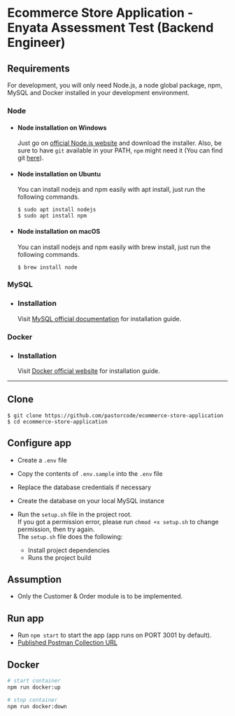 # Ecommerce Store Application - Enyata Assessment Test (Backend Engineer)

## Requirements

For development, you will only need Node.js, a node global package, npm, MySQL and Docker installed in your development environment.

### Node
- #### Node installation on Windows

  Just go on [official Node.js website](https://nodejs.org/) and download the installer.
  Also, be sure to have `git` available in your PATH, `npm` might need it (You can find git [here](https://git-scm.com/)).

- #### Node installation on Ubuntu

  You can install nodejs and npm easily with apt install, just run the following commands.

      $ sudo apt install nodejs
      $ sudo apt install npm

- #### Node installation on macOS

  You can install nodejs and npm easily with brew install, just run the following commands.

      $ brew install node

### MySQL
- ### Installation

  Visit [MySQL official documentation](https://dev.mysql.com/doc/mysql-installer/en/) for installation guide.

### Docker
- ### Installation

  Visit [Docker official website](https://docs.docker.com/engine/install/) for installation guide.
---

## Clone

    $ git clone https://github.com/pastorcode/ecommerce-store-application
    $ cd ecommerce-store-application

## Configure app
- Create a ```.env``` file
- Copy the contents of ```.env.sample``` into the ```.env``` file
- Replace the database credentials if necessary
- Create the database on your local MySQL instance
- Run the ````setup.sh```` file in the project root. \
    If you got a permission error, please run ```chmod +x setup.sh``` to change permission, then try again.\
    The ```setup.sh``` file does the following:

  - Install project dependencies
  - Runs the project build



## Assumption
- Only the Customer & Order module is to be implemented.


## Run app

- Run ```npm start``` to start the app (app runs on PORT 3001 by default).
- [Published Postman Collection URL](https://documenter.getpostman.com/view/23960434/2s847JuCZu)

## Docker

```bash
# start container
npm run docker:up

# stop container
npm run docker:down
